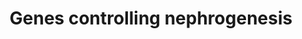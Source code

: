 ---
annotations:
- id: PW:0000003
  parent: signaling pathway
  type: Pathway Ontology
  value: signaling pathway
- id: DOID:0080205
  type: Disease Ontology
  value: CAKUT
authors:
- Iulia.ioncu
- Fehrhart
- Finterly
citedin:
- link: PMC9051587
communities:
- RareDiseases
description: Kidneys develop from intermediate mesoderm under the timed or sequential
  control of a growing number of genes. These genes have been identified at various
  stages of glomerulotubular development in the mammalian kidney. The genes listed
  have been tested in various genetically modified mice, and their location corresponds
  to the classical stages of kidney development postulated by Saxen in 1987.
last-edited: 2021-06-17
ndex: 29dbb4a0-8b6e-11eb-9e72-0ac135e8bacf
organisms:
- Homo sapiens
redirect_from:
- /index.php/Pathway:WP4823
- /instance/WP4823
- /instance/WP4823_rr119116
revision: r119116
schema-jsonld:
- '@context': https://schema.org/
  '@id': https://wikipathways.github.io/pathways/WP4823.html
  '@type': Dataset
  creator:
    '@type': Organization
    name: WikiPathways
  description: Kidneys develop from intermediate mesoderm under the timed or sequential
    control of a growing number of genes. These genes have been identified at various
    stages of glomerulotubular development in the mammalian kidney. The genes listed
    have been tested in various genetically modified mice, and their location corresponds
    to the classical stages of kidney development postulated by Saxen in 1987.
  keywords:
  - CD2AP
  - CD36
  - CTNNB1
  - CXCL12
  - CXCR4
  - EMX2
  - ETV4
  - EYA1
  - FGF8
  - FGFR2
  - FOXC1
  - FOXC2
  - FOXD1
  - GDNF
  - GLI3
  - HNF1B
  - HOXA11
  - HOXD11
  - ILK
  - ITGA3
  - ITGA8
  - ITGB1
  - KDR
  - KIRREL1
  - LAMB2
  - LHX1
  - LMX1B
  - NCK1
  - NCK2
  - NOTCH2
  - NPHS1
  - NPHS2
  - PAX2
  - PDGFB
  - PDGFRB
  - RET
  - ROBO2
  - SHH
  - SIX1
  - SLIT2
  - TCF21
  - VEGFA
  - WNT4
  - WT1
  license: CC0
  name: Genes controlling nephrogenesis
seo: CreativeWork
title: Genes controlling nephrogenesis
wpid: WP4823
---